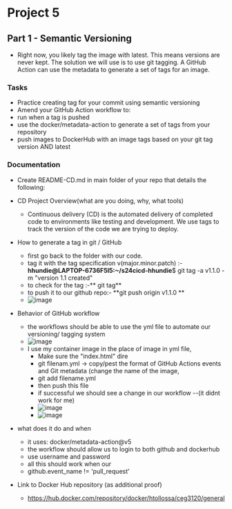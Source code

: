 # Project 5
## Part 1 - Semantic Versioning
- Right now, you likely tag the image with latest. This means versions are never kept. The solution we will use is to use git tagging. A GitHub Action can use the metadata to generate a set of tags for an image.

### Tasks
- Practice creating tag for your commit using semantic versioning
- Amend your GitHub Action workflow to:
- run when a tag is pushed
- use the docker/metadata-action to generate a set of tags from your repository
- push images to DockerHub with an image tags based on your git tag version AND latest
### Documentation
- Create README-CD.md in main folder of your repo that details the following:

- CD Project Overview(what are you doing, why, what tools)
  - Continuous delivery (CD) is the automated delivery of completed code to environments like testing and development. We use tags to track the version of the code we are trying to deploy.
- How to generate a tag in git / GitHub
  - first go back to the folder with our code.
  - tag it with the tag specification v(major.minor.patch) :-**hhundie@LAPTOP-6736F5I5:~/s24cicd-hhundie**$ git tag -a v1.1.0 -m "version 1.1 created"
  - to check for the tag :-** git tag**
  - to push it to our github repo:- **git push origin v1.1.0 **
  - ![image](https://github.com/WSU-kduncan/s24cicd-hhundie/assets/118832089/f3c8d797-d971-4065-ad4c-90b501f0bba8)

- Behavior of GitHub workflow
  - the workflows should be able to use the yml file to automate our versioning/ tagging system
  - ![image](https://github.com/WSU-kduncan/s24cicd-hhundie/assets/118832089/26e0cbec-23d6-4d77-8d63-0da758dbc12c)
  - I use my container image in the place of image in yml file,
    - Make sure the "index.html" dire
    - git filenam.yml -> copy/pest the format of GitHub Actions events and Git metadata (change the name of the image,
    - git add filename.yml
    - then push this file
    - if successful we should see a change in our workflow --(it didnt work for me)
    - ![image](https://github.com/WSU-kduncan/s24cicd-hhundie/assets/118832089/913ed1eb-a2c5-4813-b8a9-ae24a306de83)
    - ![image](https://github.com/WSU-kduncan/s24cicd-hhundie/assets/118832089/237bca3a-7af2-4f4b-ad1f-253f6883c081)



- what does it do and when
  - it  uses: docker/metadata-action@v5 
  - the workflow should allow us to login to both github and dockerhub
  - use username and password
  - all this should work when our
  - github.event_name != 'pull_request'
- Link to Docker Hub repository (as additional proof)
    - https://hub.docker.com/repository/docker/htollossa/ceg3120/general

